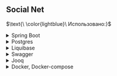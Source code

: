 ## Social Net 

$\text{\ \color{lightblue}\   Использовано:\}$  

<details>
<summary>Spring Boot</summary>

</details>

<details>
<summary>Postgres</summary>

</details>

<details>
<summary>Liquibase</summary>

</details>


<details>
<summary>Swagger</summary>

</details>

<details>

<summary>Jooq</summary>

</details>


<details>

<summary>Docker, Docker-compose</summary>

</details>





